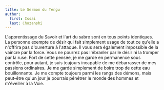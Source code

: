 ```yaml
---
title: Le Sermon du Tengu
author:
  first: Issai
  last: Chozanshi
---
```


L'apprentissage du Savoir et l'art du sabre sont en tous points identiques. La personne exempte de désir qui fait simplement usage de tout ce qu'elle a n'offrira pas d'ouverture à l'attaque. Il vous sera également impossible de la vaincre par la force. Vous ne pourrez pas l'ébranler par le désir ni la tromper par la ruse. Fort de cette pensée, je me garde en permanence sous contrôle, pour autant, je suis toujours incapable de me débarrasser de mes passions ordinaires. Je me garde simplement de boire trop de cette eau bouillonnante. Je me compte toujours parmi les rangs des démons, mais peut-être qu'un jour je pourrais pénétrer le monde des hommes et m'éveiller à la Voie.